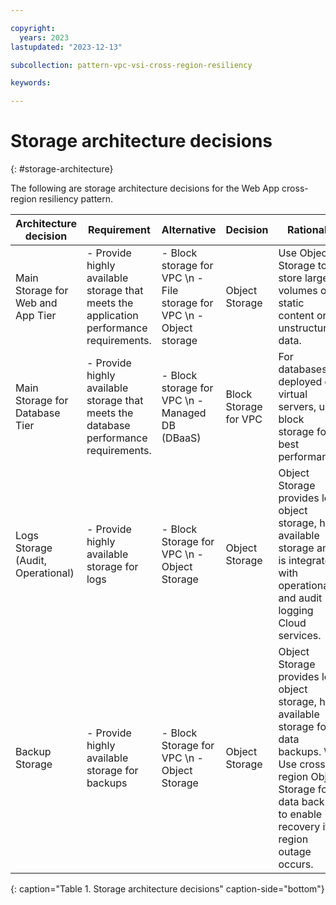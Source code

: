```yaml
---

copyright:
  years: 2023
lastupdated: "2023-12-13"

subcollection: pattern-vpc-vsi-cross-region-resiliency

keywords:

---
```


# Storage architecture decisions
{: #storage-architecture}

The following are storage architecture decisions for the Web App cross-region resiliency pattern.

| Architecture decision | Requirement | Alternative | Decision | Rationale |
| -------------- | -------------- | -------------- | -------------- | -------------- |
| Main Storage for Web and App Tier         | - Provide highly available storage that meets the application performance requirements. | - Block storage for VPC \n - File storage for VPC \n - Object storage  | Object Storage                | Use Object Storage to store large volumes of static content or unstructured data.                                                                                                                      |
| Main Storage for Database Tier         | - Provide highly available storage that meets the database performance requirements.    | - Block storage for VPC \n - Managed DB (DBaaS)                        | Block Storage for VPC | For databases deployed on virtual servers, use block storage for best performance.                                                                                                           |
| Logs Storage (Audit, Operational) | - Provide highly available storage for logs                                             | - Block Storage for VPC \n - Object Storage                      | Object Storage                | Object Storage provides low object storage, high available storage and is integrated with operational and audit logging Cloud services.                                                         |
| Backup Storage                     | - Provide highly available storage for backups                                          | - Block Storage for VPC \n - Object Storage                      | Object Storage                | Object Storage provides low object storage, high available storage for data backups. \n Use cross-region Object Storage for data backups to enable recovery if a region outage occurs. |
{: caption="Table 1. Storage architecture decisions" caption-side="bottom"}
